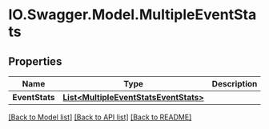 # IO.Swagger.Model.MultipleEventStats
## Properties

Name | Type | Description | Notes
------------ | ------------- | ------------- | -------------
**EventStats** | [**List&lt;MultipleEventStatsEventStats&gt;**](MultipleEventStatsEventStats.md) |  | 

[[Back to Model list]](../README.md#documentation-for-models) [[Back to API list]](../README.md#documentation-for-api-endpoints) [[Back to README]](../README.md)

